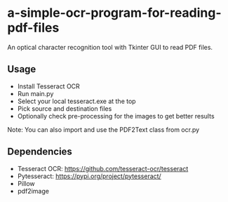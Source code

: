 # a-simple-ocr-program-for-reading-pdf-files
An optical character recognition tool with Tkinter GUI to read PDF files.

## Usage
- Install Tesseract OCR  
- Run main.py  
- Select your local tesseract.exe at the top  
- Pick source and destination files
- Optionally check pre-processing for the images to get better results

Note: You can also import and use the PDF2Text class from ocr.py

## Dependencies
* Tesseract OCR: https://github.com/tesseract-ocr/tesseract
* Pytesseract: https://pypi.org/project/pytesseract/
* Pillow  
* pdf2image  

